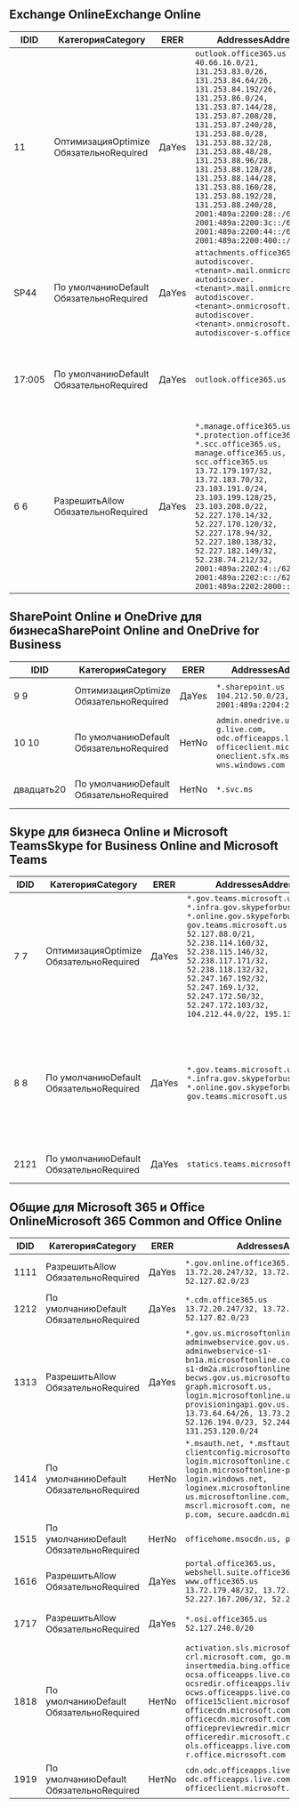 <!--THIS FILE IS AUTOMATICALLY GENERATED. MANUAL CHANGES WILL BE OVERWRITTEN.-->
<!--Please contact the Office 365 Endpoints team with any questions.-->
<!--USGovGCCHigh endpoints version 2019062800-->
<!--File generated 2019-06-28 11:00:11.8056-->

## <a name="exchange-online"></a><span data-ttu-id="570dc-101">Exchange Online</span><span class="sxs-lookup"><span data-stu-id="570dc-101">Exchange Online</span></span>

<span data-ttu-id="570dc-102">ID</span><span class="sxs-lookup"><span data-stu-id="570dc-102">ID</span></span> | <span data-ttu-id="570dc-103">Категория</span><span class="sxs-lookup"><span data-stu-id="570dc-103">Category</span></span> | <span data-ttu-id="570dc-104">ER</span><span class="sxs-lookup"><span data-stu-id="570dc-104">ER</span></span> | <span data-ttu-id="570dc-105">Addresses</span><span class="sxs-lookup"><span data-stu-id="570dc-105">Addresses</span></span> | <span data-ttu-id="570dc-106">Порты</span><span class="sxs-lookup"><span data-stu-id="570dc-106">Ports</span></span>
-- | -------------------- | --- | ------------------------------------------------------------------------------------------------------------------------------------------------------------------------------------------------------------------------------------------------------------------------------------------------------------------------------------------------------------------------------------------------------------------------------------------------ | -------------------------------
<span data-ttu-id="570dc-107">1</span><span class="sxs-lookup"><span data-stu-id="570dc-107">1</span></span> | <span data-ttu-id="570dc-108">Оптимизация</span><span class="sxs-lookup"><span data-stu-id="570dc-108">Optimize</span></span><BR><span data-ttu-id="570dc-109">Обязательно</span><span class="sxs-lookup"><span data-stu-id="570dc-109">Required</span></span> | <span data-ttu-id="570dc-110">Да</span><span class="sxs-lookup"><span data-stu-id="570dc-110">Yes</span></span> | `outlook.office365.us`<BR>`40.66.16.0/21, 131.253.83.0/26, 131.253.84.64/26, 131.253.84.192/26, 131.253.86.0/24, 131.253.87.144/28, 131.253.87.208/28, 131.253.87.240/28, 131.253.88.0/28, 131.253.88.32/28, 131.253.88.48/28, 131.253.88.96/28, 131.253.88.128/28, 131.253.88.144/28, 131.253.88.160/28, 131.253.88.192/28, 131.253.88.240/28, 2001:489a:2200:28::/62, 2001:489a:2200:3c::/62, 2001:489a:2200:44::/62, 2001:489a:2200:400::/56` | <span data-ttu-id="570dc-111">**TCP:** 443, 80</span><span class="sxs-lookup"><span data-stu-id="570dc-111">**TCP:** 443, 80</span></span>
<span data-ttu-id="570dc-112">SP4</span><span class="sxs-lookup"><span data-stu-id="570dc-112">4</span></span> | <span data-ttu-id="570dc-113">По умолчанию</span><span class="sxs-lookup"><span data-stu-id="570dc-113">Default</span></span><BR><span data-ttu-id="570dc-114">Обязательно</span><span class="sxs-lookup"><span data-stu-id="570dc-114">Required</span></span> | <span data-ttu-id="570dc-115">Да</span><span class="sxs-lookup"><span data-stu-id="570dc-115">Yes</span></span> | `attachments.office365-net.us, autodiscover.<tenant>.mail.onmicrosoft.com, autodiscover.<tenant>.mail.onmicrosoft.us, autodiscover.<tenant>.onmicrosoft.com, autodiscover.<tenant>.onmicrosoft.us, autodiscover-s.office365.us` | <span data-ttu-id="570dc-116">**TCP:** 443, 80</span><span class="sxs-lookup"><span data-stu-id="570dc-116">**TCP:** 443, 80</span></span>
<span data-ttu-id="570dc-117">17:00</span><span class="sxs-lookup"><span data-stu-id="570dc-117">5</span></span> | <span data-ttu-id="570dc-118">По умолчанию</span><span class="sxs-lookup"><span data-stu-id="570dc-118">Default</span></span><BR><span data-ttu-id="570dc-119">Обязательно</span><span class="sxs-lookup"><span data-stu-id="570dc-119">Required</span></span> | <span data-ttu-id="570dc-120">Да</span><span class="sxs-lookup"><span data-stu-id="570dc-120">Yes</span></span> | `outlook.office365.us` | <span data-ttu-id="570dc-121">**TCP:** 143, 25, 587, 993, 995</span><span class="sxs-lookup"><span data-stu-id="570dc-121">**TCP:** 143, 25, 587, 993, 995</span></span>
<span data-ttu-id="570dc-122">6 </span><span class="sxs-lookup"><span data-stu-id="570dc-122">6</span></span> | <span data-ttu-id="570dc-123">Разрешить</span><span class="sxs-lookup"><span data-stu-id="570dc-123">Allow</span></span><BR><span data-ttu-id="570dc-124">Обязательно</span><span class="sxs-lookup"><span data-stu-id="570dc-124">Required</span></span> | <span data-ttu-id="570dc-125">Да</span><span class="sxs-lookup"><span data-stu-id="570dc-125">Yes</span></span> | `*.manage.office365.us, *.protection.office365.us, *.scc.office365.us, manage.office365.us, scc.office365.us`<BR>`13.72.179.197/32, 13.72.183.70/32, 23.103.191.0/24, 23.103.199.128/25, 23.103.208.0/22, 52.227.170.14/32, 52.227.170.120/32, 52.227.178.94/32, 52.227.180.138/32, 52.227.182.149/32, 52.238.74.212/32, 2001:489a:2202:4::/62, 2001:489a:2202:c::/62, 2001:489a:2202:2000::/63` | <span data-ttu-id="570dc-126">**TCP:** 25, 443</span><span class="sxs-lookup"><span data-stu-id="570dc-126">**TCP:** 25, 443</span></span>

## <a name="sharepoint-online-and-onedrive-for-business"></a><span data-ttu-id="570dc-127">SharePoint Online и OneDrive для бизнеса</span><span class="sxs-lookup"><span data-stu-id="570dc-127">SharePoint Online and OneDrive for Business</span></span>

<span data-ttu-id="570dc-128">ID</span><span class="sxs-lookup"><span data-stu-id="570dc-128">ID</span></span> | <span data-ttu-id="570dc-129">Категория</span><span class="sxs-lookup"><span data-stu-id="570dc-129">Category</span></span> | <span data-ttu-id="570dc-130">ER</span><span class="sxs-lookup"><span data-stu-id="570dc-130">ER</span></span> | <span data-ttu-id="570dc-131">Addresses</span><span class="sxs-lookup"><span data-stu-id="570dc-131">Addresses</span></span> | <span data-ttu-id="570dc-132">Порты</span><span class="sxs-lookup"><span data-stu-id="570dc-132">Ports</span></span>
-- | -------------------- | --- | ----------------------------------------------------------------------------------------------------------------------- | ----------------
<span data-ttu-id="570dc-133">9 </span><span class="sxs-lookup"><span data-stu-id="570dc-133">9</span></span> | <span data-ttu-id="570dc-134">Оптимизация</span><span class="sxs-lookup"><span data-stu-id="570dc-134">Optimize</span></span><BR><span data-ttu-id="570dc-135">Обязательно</span><span class="sxs-lookup"><span data-stu-id="570dc-135">Required</span></span> | <span data-ttu-id="570dc-136">Да</span><span class="sxs-lookup"><span data-stu-id="570dc-136">Yes</span></span> | `*.sharepoint.us`<BR>`104.212.50.0/23, 2001:489a:2204:2::/63` | <span data-ttu-id="570dc-137">**TCP:** 443, 80</span><span class="sxs-lookup"><span data-stu-id="570dc-137">**TCP:** 443, 80</span></span>
<span data-ttu-id="570dc-138">10 </span><span class="sxs-lookup"><span data-stu-id="570dc-138">10</span></span> | <span data-ttu-id="570dc-139">По умолчанию</span><span class="sxs-lookup"><span data-stu-id="570dc-139">Default</span></span><BR><span data-ttu-id="570dc-140">Обязательно</span><span class="sxs-lookup"><span data-stu-id="570dc-140">Required</span></span> | <span data-ttu-id="570dc-141">Нет</span><span class="sxs-lookup"><span data-stu-id="570dc-141">No</span></span> | `admin.onedrive.us, g.live.com, odc.officeapps.live.com, officeclient.microsoft.com, oneclient.sfx.ms, wns.windows.com` | <span data-ttu-id="570dc-142">**TCP:** 443, 80</span><span class="sxs-lookup"><span data-stu-id="570dc-142">**TCP:** 443, 80</span></span>
<span data-ttu-id="570dc-143">двадцать</span><span class="sxs-lookup"><span data-stu-id="570dc-143">20</span></span> | <span data-ttu-id="570dc-144">По умолчанию</span><span class="sxs-lookup"><span data-stu-id="570dc-144">Default</span></span><BR><span data-ttu-id="570dc-145">Обязательно</span><span class="sxs-lookup"><span data-stu-id="570dc-145">Required</span></span> | <span data-ttu-id="570dc-146">Нет</span><span class="sxs-lookup"><span data-stu-id="570dc-146">No</span></span> | `*.svc.ms` | <span data-ttu-id="570dc-147">**TCP:** 443, 80</span><span class="sxs-lookup"><span data-stu-id="570dc-147">**TCP:** 443, 80</span></span>

## <a name="skype-for-business-online-and-microsoft-teams"></a><span data-ttu-id="570dc-148">Skype для бизнеса Online и Microsoft Teams</span><span class="sxs-lookup"><span data-stu-id="570dc-148">Skype for Business Online and Microsoft Teams</span></span>

<span data-ttu-id="570dc-149">ID</span><span class="sxs-lookup"><span data-stu-id="570dc-149">ID</span></span> | <span data-ttu-id="570dc-150">Категория</span><span class="sxs-lookup"><span data-stu-id="570dc-150">Category</span></span> | <span data-ttu-id="570dc-151">ER</span><span class="sxs-lookup"><span data-stu-id="570dc-151">ER</span></span> | <span data-ttu-id="570dc-152">Addresses</span><span class="sxs-lookup"><span data-stu-id="570dc-152">Addresses</span></span> | <span data-ttu-id="570dc-153">Порты</span><span class="sxs-lookup"><span data-stu-id="570dc-153">Ports</span></span>
-- | -------------------- | --- | --------------------------------------------------------------------------------------------------------------------------------------------------------------------------------------------------------------------------------------------------------------------------------------------------------------------------------- | --------------------------------------------------
<span data-ttu-id="570dc-154">7 </span><span class="sxs-lookup"><span data-stu-id="570dc-154">7</span></span> | <span data-ttu-id="570dc-155">Оптимизация</span><span class="sxs-lookup"><span data-stu-id="570dc-155">Optimize</span></span><BR><span data-ttu-id="570dc-156">Обязательно</span><span class="sxs-lookup"><span data-stu-id="570dc-156">Required</span></span> | <span data-ttu-id="570dc-157">Да</span><span class="sxs-lookup"><span data-stu-id="570dc-157">Yes</span></span> | `*.gov.teams.microsoft.us, *.infra.gov.skypeforbusiness.us, *.online.gov.skypeforbusiness.us, gov.teams.microsoft.us`<BR>`52.127.88.0/21, 52.238.114.160/32, 52.238.115.146/32, 52.238.117.171/32, 52.238.118.132/32, 52.247.167.192/32, 52.247.169.1/32, 52.247.172.50/32, 52.247.172.103/32, 104.212.44.0/22, 195.134.228.0/22` | <span data-ttu-id="570dc-158">**TCP:** 443, 80</span><span class="sxs-lookup"><span data-stu-id="570dc-158">**TCP:** 443, 80</span></span><BR><span data-ttu-id="570dc-159">**UDP:** 3478</span><span class="sxs-lookup"><span data-stu-id="570dc-159">**UDP:** 3478</span></span>
<span data-ttu-id="570dc-160">8 </span><span class="sxs-lookup"><span data-stu-id="570dc-160">8</span></span> | <span data-ttu-id="570dc-161">По умолчанию</span><span class="sxs-lookup"><span data-stu-id="570dc-161">Default</span></span><BR><span data-ttu-id="570dc-162">Обязательно</span><span class="sxs-lookup"><span data-stu-id="570dc-162">Required</span></span> | <span data-ttu-id="570dc-163">Да</span><span class="sxs-lookup"><span data-stu-id="570dc-163">Yes</span></span> | `*.gov.teams.microsoft.us, *.infra.gov.skypeforbusiness.us, *.online.gov.skypeforbusiness.us, gov.teams.microsoft.us` | <span data-ttu-id="570dc-164">**TCP:** 5061, 50000–59999</span><span class="sxs-lookup"><span data-stu-id="570dc-164">**TCP:** 5061, 50000-59999</span></span><BR><span data-ttu-id="570dc-165">**UDP:** 50000–59999</span><span class="sxs-lookup"><span data-stu-id="570dc-165">**UDP:** 50000-59999</span></span>
<span data-ttu-id="570dc-166">21</span><span class="sxs-lookup"><span data-stu-id="570dc-166">21</span></span> | <span data-ttu-id="570dc-167">По умолчанию</span><span class="sxs-lookup"><span data-stu-id="570dc-167">Default</span></span><BR><span data-ttu-id="570dc-168">Обязательно</span><span class="sxs-lookup"><span data-stu-id="570dc-168">Required</span></span> | <span data-ttu-id="570dc-169">Да</span><span class="sxs-lookup"><span data-stu-id="570dc-169">Yes</span></span> | `statics.teams.microsoft.com` | <span data-ttu-id="570dc-170">**TCP:** 443</span><span class="sxs-lookup"><span data-stu-id="570dc-170">**TCP:** 443</span></span>

## <a name="microsoft-365-common-and-office-online"></a><span data-ttu-id="570dc-171">Общие для Microsoft 365 и Office Online</span><span class="sxs-lookup"><span data-stu-id="570dc-171">Microsoft 365 Common and Office Online</span></span>

<span data-ttu-id="570dc-172">ID</span><span class="sxs-lookup"><span data-stu-id="570dc-172">ID</span></span> | <span data-ttu-id="570dc-173">Категория</span><span class="sxs-lookup"><span data-stu-id="570dc-173">Category</span></span> | <span data-ttu-id="570dc-174">ER</span><span class="sxs-lookup"><span data-stu-id="570dc-174">ER</span></span> | <span data-ttu-id="570dc-175">Addresses</span><span class="sxs-lookup"><span data-stu-id="570dc-175">Addresses</span></span> | <span data-ttu-id="570dc-176">Порты</span><span class="sxs-lookup"><span data-stu-id="570dc-176">Ports</span></span>
-- | ------------------- | --- | ---------------------------------------------------------------------------------------------------------------------------------------------------------------------------------------------------------------------------------------------------------------------------------------------------------------------------------------------------------------------------------------------- | ----------------
<span data-ttu-id="570dc-177">11</span><span class="sxs-lookup"><span data-stu-id="570dc-177">11</span></span> | <span data-ttu-id="570dc-178">Разрешить</span><span class="sxs-lookup"><span data-stu-id="570dc-178">Allow</span></span><BR><span data-ttu-id="570dc-179">Обязательно</span><span class="sxs-lookup"><span data-stu-id="570dc-179">Required</span></span> | <span data-ttu-id="570dc-180">Да</span><span class="sxs-lookup"><span data-stu-id="570dc-180">Yes</span></span> | `*.gov.online.office365.us`<BR>`13.72.20.247/32, 13.72.185.126/32, 52.127.82.0/23` | <span data-ttu-id="570dc-181">**TCP:** 443</span><span class="sxs-lookup"><span data-stu-id="570dc-181">**TCP:** 443</span></span>
<span data-ttu-id="570dc-182">12</span><span class="sxs-lookup"><span data-stu-id="570dc-182">12</span></span> | <span data-ttu-id="570dc-183">По умолчанию</span><span class="sxs-lookup"><span data-stu-id="570dc-183">Default</span></span><BR><span data-ttu-id="570dc-184">Обязательно</span><span class="sxs-lookup"><span data-stu-id="570dc-184">Required</span></span> | <span data-ttu-id="570dc-185">Да</span><span class="sxs-lookup"><span data-stu-id="570dc-185">Yes</span></span> | `*.cdn.office365.us`<BR>`13.72.20.247/32, 13.72.185.126/32, 52.127.82.0/23` | <span data-ttu-id="570dc-186">**TCP:** 443</span><span class="sxs-lookup"><span data-stu-id="570dc-186">**TCP:** 443</span></span>
<span data-ttu-id="570dc-187">13</span><span class="sxs-lookup"><span data-stu-id="570dc-187">13</span></span> | <span data-ttu-id="570dc-188">Разрешить</span><span class="sxs-lookup"><span data-stu-id="570dc-188">Allow</span></span><BR><span data-ttu-id="570dc-189">Обязательно</span><span class="sxs-lookup"><span data-stu-id="570dc-189">Required</span></span> | <span data-ttu-id="570dc-190">Да</span><span class="sxs-lookup"><span data-stu-id="570dc-190">Yes</span></span> | `*.gov.us.microsoftonline.com, adminwebservice.gov.us.microsoftonline.com, adminwebservice-s1-bn1a.microsoftonline.com, adminwebservice-s1-dm2a.microsoftonline.com, becws.gov.us.microsoftonline.com, graph.microsoft.us, login.microsoftonline.us, provisioningapi.gov.us.microsoftonline.com`<BR>`13.73.64.64/26, 13.73.208.128/25, 52.126.194.0/23, 52.244.120.128/25, 131.253.120.0/24` | <span data-ttu-id="570dc-191">**TCP:** 443</span><span class="sxs-lookup"><span data-stu-id="570dc-191">**TCP:** 443</span></span>
<span data-ttu-id="570dc-192">14</span><span class="sxs-lookup"><span data-stu-id="570dc-192">14</span></span> | <span data-ttu-id="570dc-193">По умолчанию</span><span class="sxs-lookup"><span data-stu-id="570dc-193">Default</span></span><BR><span data-ttu-id="570dc-194">Обязательно</span><span class="sxs-lookup"><span data-stu-id="570dc-194">Required</span></span> | <span data-ttu-id="570dc-195">Нет</span><span class="sxs-lookup"><span data-stu-id="570dc-195">No</span></span> | `*.msauth.net, *.msftauth.net, clientconfig.microsoftonline-p.net, login.microsoftonline.com, login.microsoftonline-p.com, login.windows.net, loginex.microsoftonline.com, login-us.microsoftonline.com, mscrl.microsoft.com, nexus.microsoftonline-p.com, secure.aadcdn.microsoftonline-p.com` | <span data-ttu-id="570dc-196">**TCP:** 443</span><span class="sxs-lookup"><span data-stu-id="570dc-196">**TCP:** 443</span></span>
<span data-ttu-id="570dc-197">15</span><span class="sxs-lookup"><span data-stu-id="570dc-197">15</span></span> | <span data-ttu-id="570dc-198">По умолчанию</span><span class="sxs-lookup"><span data-stu-id="570dc-198">Default</span></span><BR><span data-ttu-id="570dc-199">Обязательно</span><span class="sxs-lookup"><span data-stu-id="570dc-199">Required</span></span> | <span data-ttu-id="570dc-200">Нет</span><span class="sxs-lookup"><span data-stu-id="570dc-200">No</span></span> | `officehome.msocdn.us, prod.msocdn.us` | <span data-ttu-id="570dc-201">**TCP:** 443, 80</span><span class="sxs-lookup"><span data-stu-id="570dc-201">**TCP:** 443, 80</span></span>
<span data-ttu-id="570dc-202">16</span><span class="sxs-lookup"><span data-stu-id="570dc-202">16</span></span> | <span data-ttu-id="570dc-203">Разрешить</span><span class="sxs-lookup"><span data-stu-id="570dc-203">Allow</span></span><BR><span data-ttu-id="570dc-204">Обязательно</span><span class="sxs-lookup"><span data-stu-id="570dc-204">Required</span></span> | <span data-ttu-id="570dc-205">Да</span><span class="sxs-lookup"><span data-stu-id="570dc-205">Yes</span></span> | `portal.office365.us, webshell.suite.office365.us, www.office365.us`<BR>`13.72.179.48/32, 13.72.188.8/32, 52.227.167.206/32, 52.227.170.242/32` | <span data-ttu-id="570dc-206">**TCP:** 443, 80</span><span class="sxs-lookup"><span data-stu-id="570dc-206">**TCP:** 443, 80</span></span>
<span data-ttu-id="570dc-207">17</span><span class="sxs-lookup"><span data-stu-id="570dc-207">17</span></span> | <span data-ttu-id="570dc-208">Разрешить</span><span class="sxs-lookup"><span data-stu-id="570dc-208">Allow</span></span><BR><span data-ttu-id="570dc-209">Обязательно</span><span class="sxs-lookup"><span data-stu-id="570dc-209">Required</span></span> | <span data-ttu-id="570dc-210">Да</span><span class="sxs-lookup"><span data-stu-id="570dc-210">Yes</span></span> | `*.osi.office365.us`<BR>`52.127.240.0/20` | <span data-ttu-id="570dc-211">**TCP:** 443</span><span class="sxs-lookup"><span data-stu-id="570dc-211">**TCP:** 443</span></span>
<span data-ttu-id="570dc-212">18</span><span class="sxs-lookup"><span data-stu-id="570dc-212">18</span></span> | <span data-ttu-id="570dc-213">По умолчанию</span><span class="sxs-lookup"><span data-stu-id="570dc-213">Default</span></span><BR><span data-ttu-id="570dc-214">Обязательно</span><span class="sxs-lookup"><span data-stu-id="570dc-214">Required</span></span> | <span data-ttu-id="570dc-215">Нет</span><span class="sxs-lookup"><span data-stu-id="570dc-215">No</span></span> | `activation.sls.microsoft.com, crl.microsoft.com, go.microsoft.com, insertmedia.bing.office.net, ocsa.officeapps.live.com, ocsredir.officeapps.live.com, ocws.officeapps.live.com, office15client.microsoft.com, officecdn.microsoft.com, officecdn.microsoft.com.edgesuite.net, officepreviewredir.microsoft.com, officeredir.microsoft.com, ols.officeapps.live.com, r.office.microsoft.com` | <span data-ttu-id="570dc-216">**TCP:** 443, 80</span><span class="sxs-lookup"><span data-stu-id="570dc-216">**TCP:** 443, 80</span></span>
<span data-ttu-id="570dc-217">19</span><span class="sxs-lookup"><span data-stu-id="570dc-217">19</span></span> | <span data-ttu-id="570dc-218">По умолчанию</span><span class="sxs-lookup"><span data-stu-id="570dc-218">Default</span></span><BR><span data-ttu-id="570dc-219">Обязательно</span><span class="sxs-lookup"><span data-stu-id="570dc-219">Required</span></span> | <span data-ttu-id="570dc-220">Нет</span><span class="sxs-lookup"><span data-stu-id="570dc-220">No</span></span> | `cdn.odc.officeapps.live.com, odc.officeapps.live.com, officeclient.microsoft.com` | <span data-ttu-id="570dc-221">**TCP:** 443, 80</span><span class="sxs-lookup"><span data-stu-id="570dc-221">**TCP:** 443, 80</span></span>
